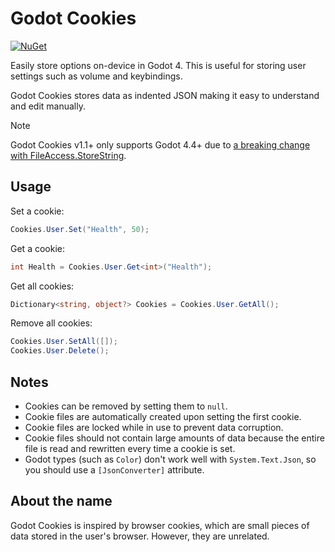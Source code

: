 # Godot Cookies

[![NuGet](https://img.shields.io/nuget/v/GodotCookies.svg)](https://www.nuget.org/packages/GodotCookies)

Easily store options on-device in Godot 4. This is useful for storing user settings such as volume and keybindings.

Godot Cookies stores data as indented JSON making it easy to understand and edit manually.

> [!NOTE]
> Godot Cookies v1.1+ only supports Godot 4.4+ due to [a breaking change with FileAccess.StoreString](https://github.com/godotengine/godot/pull/78289).

## Usage

Set a cookie:
```cs
Cookies.User.Set("Health", 50);
```

Get a cookie:
```cs
int Health = Cookies.User.Get<int>("Health");
```

Get all cookies:
```cs
Dictionary<string, object?> Cookies = Cookies.User.GetAll();
```

Remove all cookies:
```cs
Cookies.User.SetAll([]);
Cookies.User.Delete();
```

## Notes

- Cookies can be removed by setting them to `null`.
- Cookie files are automatically created upon setting the first cookie.
- Cookie files are locked while in use to prevent data corruption.
- Cookie files should not contain large amounts of data because the entire file is read and rewritten every time a cookie is set.
- Godot types (such as `Color`) don't work well with `System.Text.Json`, so you should use a `[JsonConverter]` attribute.

## About the name

Godot Cookies is inspired by browser cookies, which are small pieces of data stored in the user's browser.
However, they are unrelated.
